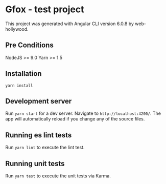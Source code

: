 # Gfox - test project

This project was generated with Angular CLI version 6.0.8 by web-hollywood.

## Pre Conditions

NodeJS >= 9.0
Yarn >= 1.5

## Installation

`yarn install`

## Development server

Run `yarn start` for a dev server.
Navigate to `http://localhost:4200/`. The app will automatically reload if you change any of the source files.

## Running es lint tests
Run `yarn lint` to execute the lint test.

## Running unit tests

Run `yarn test` to execute the unit tests via Karma.
